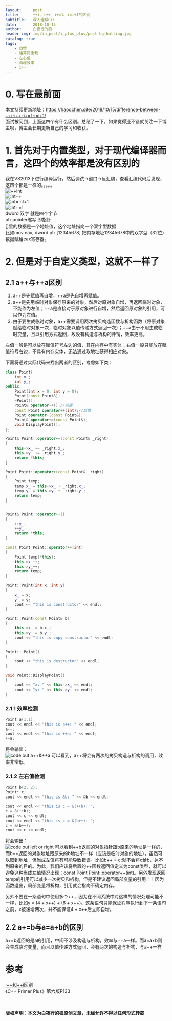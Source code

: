 ```yaml
---
layout:     post
title:      ++i、i++、i+=1、i=i+1的区别
subtitle:   深入理解C++
date:       2018-10-15
author:     白夜行的狼
header-img: img/in_post/i_plus_plus/post-bg-halting.jpg
catalog: true
tags:
    - 自增
    - 运算符重载
    - 左右值
    - 自增效率
    - i++
--- 
```


# 0. 写在最前面
本文持续更新地址：<https://haoqchen.site/2018/10/15/difference-between-++i-i++-i+=1-i=i+1/>  
面试被问到，上面这四个有什么区别。总结了一下，如果觉得还不错就关注一下博主呗，博主会长期更新自己的学习和收获。

# 1. 首先对于内置类型，对于现代编译器而言，这四个的效率都是没有区别的
我在VS2013下进行编译运行，然后调试->窗口->反汇编，查看汇编代码后发现，这四个都是一样的。。。。。  
![++int](/img/in_post/i_plus_plus/plus_plus_int.png)  
![int++](/img/in_post/i_plus_plus/int_plus_plus.png)  
![int=int+1](/img/in_post/i_plus_plus/int_int_plus.png)  
![int+=1](/img/in_post/i_plus_plus/int_plus_one.png)  
dword 双字 就是四个字节  
ptr pointer缩写 即指针  
\[]里的数据是一个地址值，这个地址指向一个双字型数据  
比如mov eax, dword ptr \[12345678] 把内存地址12345678中的双字型（32位）数据赋给eax寄存器。

# 2. 但是对于自定义类型，这就不一样了
## 2.1 a++与++a区别
1. a++是先赋值再自增，++a是先自增再赋值。
2. a++是先用临时对象保存原来的对象，然后对原对象自增，再返回临时对象，不能作为左值；++a是直接对于原对象进行自增，然后返回原对象的引用，可以作为左值。
3. 由于要生成临时对象，a++需要调用两次拷贝构造函数与析构函数（将原对象赋给临时对象一次，临时对象以值传递方式返回一次）；++a由于不用生成临时变量，且以引用方式返回，故没有构造与析构的开销，效率更高。

左值一般是可以放在赋值符号左边的值，其在内存中有实体；右值一般只能放在赋值符号右边，不具有内存实体，无法通过取地址获得相应对象。

下面将通过实际代码来找出两者的区别，考虑如下类：
```cpp
class Point{
    int x_;
    int y_;
public:
    Point(int x = 0, int y = 0);
    Point(const Point&);
    ~Point();
    Point& operator++();//前置
    const Point operator++(int);//后置
    Point operator+(const Point&);
    Point& operator+=(const Point&);
    void DisplayPoint();
};

Point& Point::operator+=(const Point& _right)
{
    this->x_ += _right.x_;
    this->y_ += _right.y_;
    return *this;
}

Point Point::operator+(const Point& _right)
{
    Point temp;
    temp.x_ = this->x_ + _right.x_;
    temp.y_ = this->y_ + _right.y_;
    return temp;
}


Point& Point::operator++()
{
    ++x_;
    ++y_;
    return *this;
}

const Point Point::operator++(int)
{
    Point temp(*this);
    this->x_++;
    this->y_++;
    return temp;
}

Point::Point(int x, int y)
{
    x_ = x;
    y_ = y;
    cout << "this is constructor" << endl;
}

Point::Point(const Point& b)
{
    this->x_ = b.x_;
    this->y_ = b.y_;
    cout << "this is copy constructor" << endl;
}

Point::~Point()
{
    cout << "this is destructor" << endl;
}

void Point::DisplayPoint()
{
    cout << "x: " << this->x_ << endl;
    cout << "y: " << this->y_ << endl;
}
```

### 2.1.1 效率检测
```cpp
Point a(1,1);
cout << endl << "this is a++: " << endl;
a++;
cout << endl << "this is ++a: " << endl;
++a;
```
将会输出：  
![code out a++&++a](/img/in_post/i_plus_plus/different_a++&++a.png)
可以看到，a++将会有两次的拷贝构造与析构的调用，效率非常低。

### 2.1.2 左右值检测
```cpp
Point b(2, 2);
Point* c;
cout << endl << "this is &b: " << &b << endl;

cout << endl << "this is c = &(++b): ";
c = &(++b);
cout << c << endl;
cout << endl << "this is c = &(b++): ";
c = &(b++);
cout << c << endl;
```
将会输出：  
![code out left or right](/img/in_post/i_plus_plus/left_or_right.png)
可以看到++b返回的对象指针跟b原来的地址是一样的，而b++返回的对象地址跟原来的b地址不一样（应该是临时对象的地址），虽然可以取到地址，但当成左值将有可能导致错误。比如b++ = c;就不会将c给b，达不到原来的目的。为此，我们应该将后置的++函数返回值定义为const类型，就可以避免这种当成左值情况出现：const Point Point::operator++(int)。另外发现返回temp的引用可以减少一次拷贝和析构，但是不建议返回局部变量的引用！！因为函数退出，局部变量将析构，引用就会指向不确定内存。

另外不要在一条语句中使用多个++，因为在不同系统中对这样的情况处理可能不一样，比如y = (4 + x++) + (6 + x++)。这条语句只能保证程序执行到下一条语句之前，x被递增两次，并不能保证4 + x++后立即自增。

## 2.2 a+=b与a=a+b的区别
a+=b返回的是a的引用，中间不涉及构造与析构，效率与++a一样。而a=a+b则会生成临时变量，而且以值传递方式返回，会有两次的构造与析构，与a++一样

# 参考
[i++和++i区别](https://www.cnblogs.com/vinke2013/p/7209187.html)  
《C++ Primer Plus》第六版P133

<br><br>
**版权声明：本文为白夜行的狼原创文章，未经允许不得以任何形式转载**